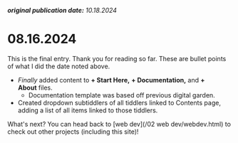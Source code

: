 **_original publication date:_** _10.18.2024_  

# 08.16.2024

This is the final entry. Thank you for reading so far. These are bullet points of what I did the date noted above.

- _Finally_ added content to **+ Start Here,** **+ Documentation,** and **+ About** files.
    - Documentation template was based off previous digital garden.
- Created dropdown subtiddlers of all tiddlers linked to Contents page, adding a list of all items linked to those tiddlers.

What's next? You can head back to [web dev](/02 web dev/webdev.html) to check out other projects (including this site)!